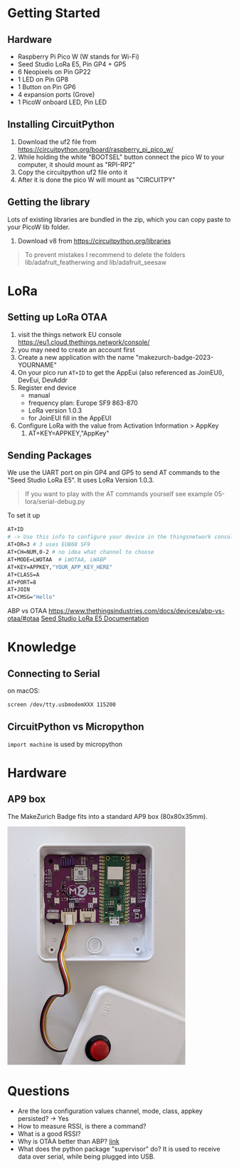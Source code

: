 # Getting Started

## Hardware
* Raspberry Pi Pico W (W stands for Wi-Fi)
* Seed Studio LoRa E5, Pin GP4 + GP5
* 6 Neopixels on Pin GP22
* 1 LED on Pin GP8
* 1 Button on Pin GP6
* 4 expansion ports (Grove)
* 1 PicoW onboard LED, Pin LED

## Installing CircuitPython
1. Download the uf2 file from https://circuitpython.org/board/raspberry_pi_pico_w/
1. While holding the white "BOOTSEL" button connect the pico W to your computer, it should mount as "RPI-RP2"
2. Copy the circuitpython uf2 file onto it
3. After it is done the pico W will mount as "CIRCUITPY"

## Getting the library
Lots of existing libraries are bundled in the zip, which you can copy paste to your PicoW lib folder.

1. Download v8 from https://circuitpython.org/libraries

> To prevent mistakes I recommend to delete the folders lib/adafruit_featherwing and lib/adafruit_seesaw

# LoRa

## Setting up LoRa OTAA
1. visit the things network EU console https://eu1.cloud.thethings.network/console/
2. you may need to create an account first
3. Create a new application with the name "makezurch-badge-2023-YOURNAME"
4. On your pico run `AT+ID` to get the AppEui (also referenced as JoinEUI), DevEui, DevAddr
4. Register end device
    * manual
    * frequency plan: Europe SF9 863-870
    * LoRa version 1.0.3
    * for JoinEUI fill in the AppEUI
5. Configure LoRa with the value from Activation Information > AppKey
   1. AT+KEY=APPKEY,"AppKey"

## Sending Packages
We use the UART port on pin GP4 and GP5 to send AT commands to the "Seed Studio LoRa E5".
It uses LoRa Version 1.0.3.

> If you want to play with the AT commands yourself see example 05-lora/serial-debug.py

To set it up

```bash
AT+ID
# -> Use this info to configure your device in the thingsnetwork console
AT+DR=3 # 3 uses EU868 SF9
AT+CH=NUM,0-2 # no idea what channel to choose
AT+MODE=LWOTAA  # LWOTAA, LWABP
AT+KEY=APPKEY,"YOUR_APP_KEY_HERE"
AT+CLASS=A
AT+PORT=8
AT+JOIN
AT+CMSG="Hello"

```
ABP vs OTAA https://www.thethingsindustries.com/docs/devices/abp-vs-otaa/#otaa
[Seed Studio LoRa E5 Documentation](https://files.seeedstudio.com/products/317990687/res/LoRa-E5%20AT%20Command%20Specification_V1.0%20.pdf)

# Knowledge

## Connecting to Serial
on macOS:
```bash
screen /dev/tty.usbmodemXXX 115200
```

## CircuitPython vs Micropython
`import machine` is used by micropython

# Hardware

## AP9 box
The MakeZurich Badge fits into a standard AP9 box (80x80x35mm).

![AP9.png](pictures/AP9.png)

# Questions
* Are the lora configuration values channel, mode, class, appkey persisted? -> Yes
* How to measure RSSI, is there a command?
* What is a good RSSI?
* Why is OTAA better than ABP? [link](https://www.thethingsindustries.com/docs/devices/abp-vs-otaa/#otaa)
* What does the python package "supervisor" do? It is used to receive data over serial, while being plugged into USB.
